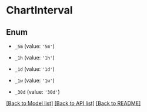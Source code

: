 # ChartInterval


## Enum

* `_5m` (value: `'5m'`)

* `_1h` (value: `'1h'`)

* `_1d` (value: `'1d'`)

* `_1w` (value: `'1w'`)

* `_30d` (value: `'30d'`)

[[Back to Model list]](../README.md#documentation-for-models) [[Back to API list]](../README.md#documentation-for-api-endpoints) [[Back to README]](../README.md)
